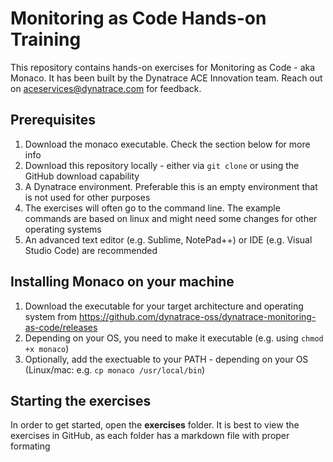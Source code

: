 # Monitoring as Code Hands-on Training
This repository contains hands-on exercises for Monitoring as Code - aka Monaco.
It has been built by the Dynatrace ACE Innovation team. Reach out on aceservices@dynatrace.com for feedback.

## Prerequisites
1. Download the monaco executable. Check the section below for more info
2. Download this repository locally - either via `git clone` or using the GitHub download capability
3. A Dynatrace environment. Preferable this is an empty environment that is not used for other purposes
4. The exercises will often go to the command line. The example commands are based on linux and might need some changes for other operating systems
5. An advanced text editor (e.g. Sublime, NotePad++) or IDE (e.g. Visual Studio Code) are recommended

## Installing Monaco on your machine
1. Download the executable for your target architecture and operating system from https://github.com/dynatrace-oss/dynatrace-monitoring-as-code/releases 
2. Depending on your OS, you need to make it executable (e.g. using `chmod +x monaco`)
3. Optionally, add the exectuable to your PATH - depending on your OS (Linux/mac: e.g. `cp monaco /usr/local/bin`)

## Starting the exercises
In order to get started, open the **exercises** folder. It is best to view the exercises in GitHub, as each folder has a markdown file with proper formating